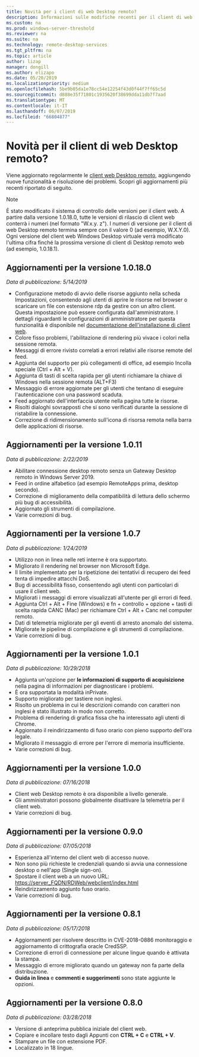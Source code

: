```yaml
---
title: Novità per i client di web Desktop remoto?
description: Informazioni sulle modifiche recenti per il client di web Desktop remoto
ms.custom: na
ms.prod: windows-server-threshold
ms.reviewer: na
ms.suite: na
ms.technology: remote-desktop-services
ms.tgt_pltfrm: na
ms.topic: article
author: lizap
manager: dongill
ms.author: elizapo
ms.date: 05/20/2019
ms.localizationpriority: medium
ms.openlocfilehash: 5be9b05da1e78cc54e12254f43d0f44f7ff65c5d
ms.sourcegitcommit: d888e35f71801c1935620f38699dda11db7f7aad
ms.translationtype: MT
ms.contentlocale: it-IT
ms.lasthandoff: 06/07/2019
ms.locfileid: "66804877"
---
```

# <a name="whats-new-for-the-remote-desktop-web-client"></a>Novità per il client di web Desktop remoto?

Viene aggiornato regolarmente le [client web Desktop remoto](remote-desktop-web-client.md), aggiungendo nuove funzionalità e risoluzione dei problemi. Scopri gli aggiornamenti più recenti riportato di seguito.

> [!NOTE]
> È stato modificato il sistema di controllo delle versioni per il client web. A partire dalla versione 1.0.18.0, tutte le versioni di rilascio di client web conterrà i numeri (nel formato "W.x.y. z"). I numeri di versione per il client di web Desktop remoto termina sempre con il valore 0 (ad esempio, W.X.Y.0). Ogni versione del client web Windows Desktop virtuale verrà modificato l'ultima cifra finché la prossima versione di client di Desktop remoto web (ad esempio, 1.0.18.1).

## <a name="updates-for-version-10180"></a>Aggiornamenti per la versione 1.0.18.0
*Data di pubblicazione: 5/14/2019*

- Configurazione metodo di avvio delle risorse aggiunto nella scheda Impostazioni, consentendo agli utenti di aprire le risorse nel browser o scaricare un file con estensione rdp da gestire con un altro client. Questa impostazione può essere configurata dall'amministratore. I dettagli riguardanti le configurazioni di amministratore per questa funzionalità è disponibile nel [documentazione dell'installazione di client web](remote-desktop-web-client-admin.md).
- Colore fisso problemi, l'abilitazione di rendering più vivace i colori nella sessione remota.
- Messaggi di errore rivisto correlati a errori relativi alle risorse remote del feed. 
- Aggiunta del supporto per più collegamenti di office, ad esempio Incolla speciale (Ctrl + Alt + V).
- Aggiunta di tasti di scelta rapida per gli utenti richiamare la chiave di Windows nella sessione remota (ALT+F3)
- Messaggio di errore aggiornate per gli utenti che tentano di eseguire l'autenticazione con una password scaduta.
- Feed aggiornato dell'interfaccia utente nella pagina tutte le risorse.
- Risolti dialoghi sovrapposti che si sono verificati durante la sessione di ristabilire la connessione.
- Correzione di ridimensionamento sull'icona di risorsa remota nella barra delle applicazioni di risorse.

## <a name="updates-for-version-1011"></a>Aggiornamenti per la versione 1.0.11
*Data di pubblicazione: 2/22/2019*

- Abilitare connessione desktop remoto senza un Gateway Desktop remoto in Windows Server 2019.
- Feed in ordine alfabetico (ad esempio RemoteApps prima, desktop secondo).
- Correzione di miglioramento della compatibilità di lettura dello schermo più bug di accessibilità.
- Aggiornato gli strumenti di compilazione.
- Varie correzioni di bug.

## <a name="updates-for-version-107"></a>Aggiornamenti per la versione 1.0.7
*Data di pubblicazione: 1/24/2019*

- Utilizzo non in linea nelle reti interne è ora supportato.
- Migliorato il rendering nel browser non Microsoft Edge.
- Il limite implementato per la ripetizione dei tentativi di recupero dei feed tenta di impedire attacchi DoS.
- Bug di accessibilità fisso, consentendo agli utenti con particolari di usare il client web.
- Migliorati i messaggi di errore visualizzati all'utente per gli errori di feed.
- Aggiunta Ctrl + Alt + Fine (Windows) e fn + controllo + opzione + tasti di scelta rapida CANC (Mac) per richiamare Ctrl + Alt + Canc nel computer remoto.
- Dati di telemetria migliorate per gli eventi di arresto anomalo del sistema.
- Migliorate le pipeline di compilazione e gli strumenti di compilazione.
- Varie correzioni di bug.

## <a name="updates-for-version-101"></a>Aggiornamenti per la versione 1.0.1
*Data di pubblicazione: 10/29/2018*

- Aggiunta un'opzione per **le informazioni di supporto di acquisizione** nella pagina di informazioni per diagnosticare i problemi.
- È ora supportata la modalità inPrivate.
- Supporto migliorato per tastiere non inglesi.
- Risolto un problema in cui le descrizioni comando con caratteri non inglesi è stato illustrato in modo non corretto.
- Problema di rendering di grafica fissa che ha interessato agli utenti di Chrome.
- Aggiornato il reindirizzamento di fuso orario con pieno supporto dell'ora legale.
- Migliorato il messaggio di errore per l'errore di memoria insufficiente.
- Varie correzioni di bug.

## <a name="updates-for-version-100"></a>Aggiornamenti per la versione 1.0.0
*Data di pubblicazione: 07/16/2018*

- Client web Desktop remoto è ora disponibile a livello generale.
- Gli amministratori possono globalmente disattivare la telemetria per il client web.
- Varie correzioni di bug.

## <a name="updates-for-version-090"></a>Aggiornamenti per la versione 0.9.0
*Data di pubblicazione: 07/05/2018*

- Esperienza all'interno del client web di accesso nuove.
- Non sono più richieste le credenziali quando si avvia una connessione desktop o nell'app (Single sign-on).
- Spostare il client web a un nuovo URL: <https://server_FQDN/RDWeb/webclient/index.html>
- Reindirizzamento aggiunto fuso orario.
- Varie correzioni di bug.

## <a name="updates-for-version-081"></a>Aggiornamenti per la versione 0.8.1
*Data di pubblicazione: 05/17/2018*

- Aggiornamenti per risolvere descritto in CVE-2018-0886 monitoraggio e aggiornamento di crittografia oracle CredSSP.
- Correzione di errori di connessione per alcune lingue quando è attivata la stampa.
- Messaggio di errore migliorato quando un gateway non fa parte della distribuzione.
- **Guida in linea** e **commenti e suggerimenti** sono state aggiunte le opzioni.

## <a name="updates-for-version-080"></a>Aggiornamenti per la versione 0.8.0
*Data di pubblicazione: 03/28/2018*

- Versione di anteprima pubblica iniziale del client web.
- Copiare e incollare testo dagli Appunti con **CTRL + C** e **CTRL + V**.
- Stampare un file con estensione PDF.
- Localizzato in 18 lingue.
 
